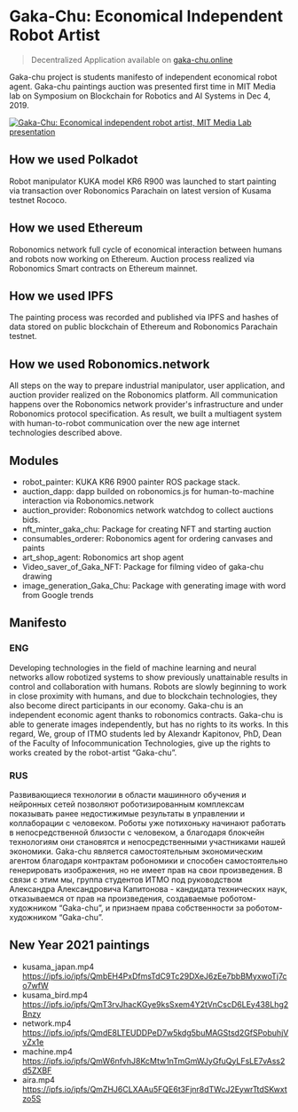 # Gaka-Chu: Economical Independent Robot Artist

> Decentralized Application available on [gaka-chu.online](https://gaka-chu.online) 

Gaka-chu project is students manifesto of independent economical robot agent. Gaka-chu paintings auction was presented first time in MIT Media lab on Symposium on Blockchain for Robotics and AI Systems in Dec 4, 2019.

[![Gaka-Chu: Economical independent robot artist, MIT Media Lab presentation](https://img.youtube.com/vi/ReXFCqx5--s/0.jpg)](https://youtu.be/ReXFCqx5--s?t=1539)

## How we used Polkadot
Robot manipulator KUKA model KR6 R900 was launched to start painting via transaction over Robonomics Parachain on latest version of Kusama testnet Rococo. 

## How we used Ethereum
Robonomics network full cycle of economical interaction between humans and robots now working on Ethereum. Auction process realized via Robonomics Smart contracts on Ethereum mainnet.

## How we used IPFS
The painting process was recorded and published via IPFS and hashes of data stored on public blockchain of Ethereum and Robonomics Parachain testnet.

## How we used Robonomics.network
All steps on the way to prepare industrial manipulator, user application, and auction provider realized on the Robonomics platform.
All communication happens over the Robonomics network provider's infrastructure and under Robonomics protocol specification. 
As result, we built a multiagent system with human-to-robot communication over the new age internet technologies described above.

## Modules

* robot_painter: KUKA KR6 R900 painter ROS package stack. 
* auction_dapp: dapp builded on robonomics.js for human-to-machine interaction via Robonomics.network
* auction_provider: Robonomics network watchdog to collect auctions bids.
* nft_minter_gaka_chu: Package for creating NFT and starting auction 
* consumables_orderer: Robonomics agent for ordering canvases and paints
* art_shop_agent: Robonomics art shop agent
* Video_saver_of_Gaka_NFT: Package for filming video of gaka-chu drawing
* image_generation_Gaka_Chu: Package with generating image with word from Google trends

## Manifesto
### ENG
Developing technologies in the field of machine learning and neural networks allow robotized systems to show previously unattainable results in control and collaboration with humans. Robots are slowly beginning to work in close proximity with humans, and due to blockchain technologies, they also become direct participants in our economy. Gaka-chu is an independent economic agent thanks to robonomics contracts. Gaka-chu is able to generate images independently, but has no rights to its works. In this regard, We, group of ITMO students led by Alexandr Kapitonov, PhD, Dean of the Faculty of Infocommunication Technologies, give up the rights to works created by the robot-artist “Gaka-chu”.

### RUS
Развивающиеся технологии в области машинного обучения и нейронных сетей позволяют роботизированным комплексам показывать ранее недостижимые результаты в управлении и коллаборации с человеком. Роботы уже потихоньку начинают работать в непосредственной близости с человеком, а благодаря блокчейн технологиям они становятся и непосредственными участниками нашей экономики. Gaka-chu является самостоятельным экономическим агентом благодаря контрактам робономики и способен самостоятельно генерировать изображения, но не имеет прав на свои произведения. В связи с этим мы, группа студентов ИТМО под руководством Александра Александровича Капитонова - кандидата технических наук, отказываемся от прав на произведения, создаваемые роботом-художником “Gaka-chu”, и признаем права собственности за роботом-художником “Gaka-chu”. 

## New Year 2021 paintings
* kusama_japan.mp4 https://ipfs.io/ipfs/QmbEH4PxDfmsTdC9Tc29DXeJ6zEe7bbBMyxwoTj7co7wfW
* kusama_bird.mp4 https://ipfs.io/ipfs/QmT3rvJhacKGye9ksSxem4Y2tVnCscD6LEy438Lhg2Bnzy
* network.mp4 https://ipfs.io/ipfs/QmdE8LTEUDDPeD7w5kdg5buMAGStsd2GfSPobuhjVvZx1e
* machine.mp4 https://ipfs.io/ipfs/QmW6nfvhJ8KcMtw1nTmGmWJyGfuQyLFsLE7vAss2d5ZXBF
* aira.mp4 https://ipfs.io/ipfs/QmZHJ6CLXAAu5FQE6t3Fjnr8dTWcJ2EywrTtdSKwxtzo5S
